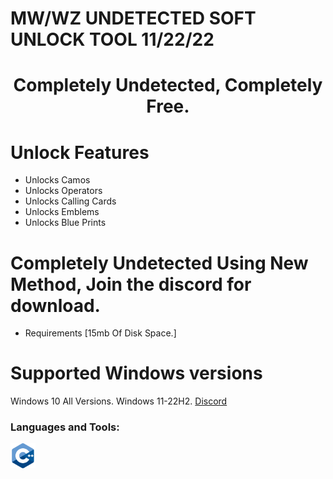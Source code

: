 # MW/WZ UNDETECTED SOFT UNLOCK TOOL 11/22/22
<h1 align="center"> Completely Undetected, Completely Free.</h1>

 # Unlock Features
-  Unlocks Camos
-  Unlocks Operators
-  Unlocks Calling Cards
-  Unlocks Emblems
-  Unlocks Blue Prints

# Completely Undetected Using New Method, Join the discord for download.

- Requirements [15mb Of Disk Space.]
 # Supported Windows versions
 Windows 10 All Versions.
 Windows 11-22H2.
 [Discord](https://discord.gg/Fs6vKCDyhA)

<p align="left">
</p>

<h3 align="left">Languages and Tools:</h3>
<p align="left"> <a href="https://www.w3schools.com/cpp/" target="_blank" rel="noreferrer"> <img src="https://raw.githubusercontent.com/devicons/devicon/master/icons/cplusplus/cplusplus-original.svg" alt="cplusplus" width="40" height="40"/> </a> </p>
